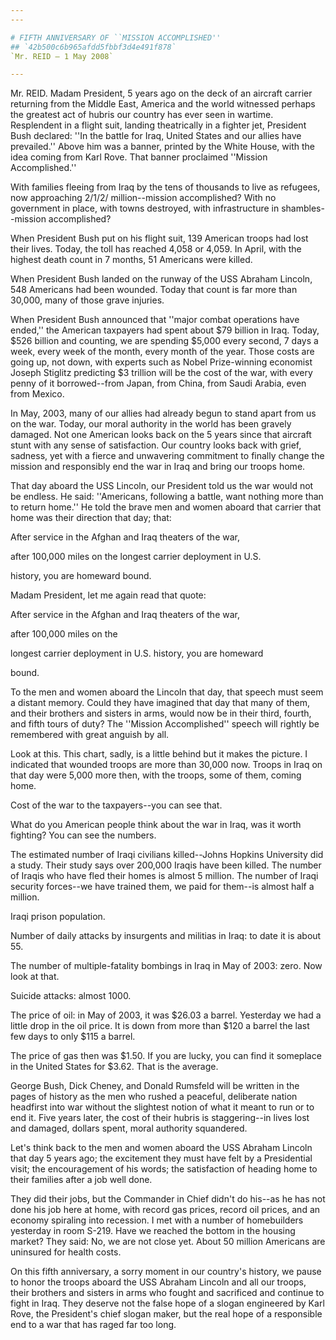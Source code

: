```yaml
---
---

# FIFTH ANNIVERSARY OF ``MISSION ACCOMPLISHED''
## `42b500c6b965afdd5fbbf3d4e491f878`
`Mr. REID — 1 May 2008`

---
```



Mr. REID. Madam President, 5 years ago on the deck of an aircraft 
carrier returning from the Middle East, America and the world witnessed 
perhaps the greatest act of hubris our country has ever seen in 
wartime. Resplendent in a flight suit, landing theatrically in a 
fighter jet, President Bush declared: ''In the battle for Iraq, United 
States and our allies have prevailed.'' Above him was a banner, printed 
by the White House, with the idea coming from Karl Rove. That banner 
proclaimed ''Mission Accomplished.''

With families fleeing from Iraq by the tens of thousands to live as 
refugees, now approaching 2/1/2/ million--mission accomplished? With no 
government in place, with towns destroyed, with infrastructure in 
shambles--mission accomplished?

When President Bush put on his flight suit, 139 American troops had 
lost their lives. Today, the toll has reached 4,058 or 4,059. In April, 
with the highest death count in 7 months, 51 Americans were killed.

When President Bush landed on the runway of the USS Abraham Lincoln, 
548 Americans had been wounded. Today that count is far more than 
30,000, many of those grave injuries.

When President Bush announced that ''major combat operations have 
ended,'' the American taxpayers had spent about $79 billion in Iraq. 
Today, $526 billion and counting, we are spending $5,000 every second, 
7 days a week, every week of the month, every month of the year. Those 
costs are going up, not down, with experts such as Nobel Prize-winning 
economist Joseph Stiglitz predicting $3 trillion will be the cost of 
the war, with every penny of it borrowed--from Japan, from China, from 
Saudi Arabia, even from Mexico.

In May, 2003, many of our allies had already begun to stand apart 
from us on the war. Today, our moral authority in the world has been 
gravely damaged. Not one American looks back on the 5 years since that 
aircraft stunt with any sense of satisfaction. Our country looks back 
with grief, sadness, yet with a fierce and unwavering commitment to 
finally change the mission and responsibly end the war in Iraq and 
bring our troops home.

That day aboard the USS Lincoln, our President told us the war would 
not be endless. He said: ''Americans, following a battle, want nothing 
more than to return home.'' He told the brave men and women aboard that 
carrier that home was their direction that day; that:




 After service in the Afghan and Iraq theaters of the war, 


 after 100,000 miles on the longest carrier deployment in U.S. 


 history, you are homeward bound.


Madam President, let me again read that quote:




 After service in the Afghan and Iraq theaters of the war, 


 after 100,000 miles on the




 longest carrier deployment in U.S. history, you are homeward 


 bound.


To the men and women aboard the Lincoln that day, that speech must 
seem a distant memory. Could they have imagined that day that many of 
them, and their brothers and sisters in arms, would now be in their 
third, fourth, and fifth tours of duty? The ''Mission Accomplished'' 
speech will rightly be remembered with great anguish by all.

Look at this. This chart, sadly, is a little behind but it makes the 
picture. I indicated that wounded troops are more than 30,000 now. 
Troops in Iraq on that day were 5,000 more then, with the troops, some 
of them, coming home.


Cost of the war to the taxpayers--you can see that.

What do you American people think about the war in Iraq, was it worth 
fighting? You can see the numbers.

The estimated number of Iraqi civilians killed--Johns Hopkins 
University did a study. Their study says over 200,000 Iraqis have been 
killed. The number of Iraqis who have fled their homes is almost 5 
million. The number of Iraqi security forces--we have trained them, we 
paid for them--is almost half a million.

Iraqi prison population.

Number of daily attacks by insurgents and militias in Iraq: to date 
it is about 55.

The number of multiple-fatality bombings in Iraq in May of 2003: 
zero. Now look at that.

Suicide attacks: almost 1000.

The price of oil: in May of 2003, it was $26.03 a barrel. Yesterday 
we had a little drop in the oil price. It is down from more than $120 a 
barrel the last few days to only $115 a barrel.

The price of gas then was $1.50. If you are lucky, you can find it 
someplace in the United States for $3.62. That is the average.

George Bush, Dick Cheney, and Donald Rumsfeld will be written in the 
pages of history as the men who rushed a peaceful, deliberate nation 
headfirst into war without the slightest notion of what it meant to run 
or to end it. Five years later, the cost of their hubris is 
staggering--in lives lost and damaged, dollars spent, moral authority 
squandered.

Let's think back to the men and women aboard the USS Abraham Lincoln 
that day 5 years ago; the excitement they must have felt by a 
Presidential visit; the encouragement of his words; the satisfaction of 
heading home to their families after a job well done.

They did their jobs, but the Commander in Chief didn't do his--as he 
has not done his job here at home, with record gas prices, record oil 
prices, and an economy spiraling into recession. I met with a number of 
homebuilders yesterday in room S-219. Have we reached the bottom in the 
housing market? They said: No, we are not close yet. About 50 million 
Americans are uninsured for health costs.

On this fifth anniversary, a sorry moment in our country's history, 
we pause to honor the troops aboard the USS Abraham Lincoln and all our 
troops, their brothers and sisters in arms who fought and sacrificed 
and continue to fight in Iraq. They deserve not the false hope of a 
slogan engineered by Karl Rove, the President's chief slogan maker, but 
the real hope of a responsible end to a war that has raged far too 
long.
